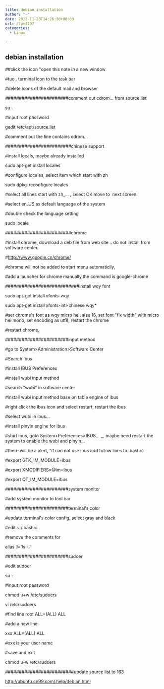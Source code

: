 ```yaml
---
title: debian installation
author: "-"
date: 2012-11-28T14:26:30+00:00
url: /?p=4797
categories:
  - Linux

---
```

## debian installation
##click the icon "open this note in a new window

#tuo.. terminal icon to the task bar

#delete icons of the default mail and browser

#######################comment out cdrom... from source list

su -

#input root password

gedit /etc/apt/source.list

#comment out the line contains cdrom...

########################chinese support

#install locals, maybe already installed

sudo apt-get install locales

#configure locales, select item which start with zh

sudo dpkg-reconfigure locales

#select all lines start with zh_... , select OK move to  next screen.

#select en_US as default language of the system

#double check the language setting

sudo locale

########################chrome

#install chrome, download a deb file from web site .. do not install from software center.

#http://www.google.cn/chrome/

#chrome will not be added to start menu automaticlly,

#add a launcher for chrome manually,the command is google-chrome

###########################install wqy font

sudo apt-get install xfonts-wqy

sudo apt-get install xfonts-intl-chinese wqy*

#set chrome's font as wqy micro hei, size 16, set font "fix width" with micro hei mono, set encoding as utf8, restart the chrome

#restart chrome,


#######################input method

#go to System>Administration>Software Center

#Search ibus

#install IBUS Preferences

#install wubi input method

  #search "wubi" in software center


  #install wubi input method base on table engine of ibus


  #right click the ibus icon and select restart, restart the ibus


  #select wubi in ibus...


  #install pinyin engine for ibus

#start ibus, goto System>Preferences>IBUS... ,,, maybe need restart the system to enable the wubi and pinyin...

  #there will be a alert, "if can not use ibus add follow lines to .bashrc


  #export GTK_IM_MODULE=ibus


  #export XMODIFIERS=@im=ibus


  #export QT_IM_MODULE=ibus


#######################system monitor

#add system monitor to tool bar

#######################terminal's color

#update terminal's color config, select gray and black

#edit ~./.bashrc

#remove the comments for

alias ll='ls -l'

#######################sudoer

#edit sudoer

su -

#input root password

chmod u+w /etc/sudoers

vi /etc/sudoers

#find line root ALL=(ALL) ALL

#add a new line

xxx ALL=(ALL) ALL

#xxx is your user name

#save and exit

chmod u-w /etc/sudoers

#########################update source list to 163

http://ubuntu.cn99.com/.help/debian.html
